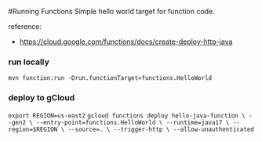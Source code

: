 #Running Functions
Simple hello world target for function
code.

reference:
* https://cloud.google.com/functions/docs/create-deploy-http-java

### run locally
`mvn function:run -Drun.functionTarget=functions.HelloWorld`

### deploy to gCloud
`export REGION=us-east2`
`gcloud functions deploy hello-java-function \
--gen2 \
--entry-point=functions.HelloWorld \
--runtime=java17 \
--region=$REGION \
--source=. \
--trigger-http \
--allow-unauthenticated`
